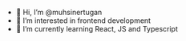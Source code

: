 - 👋 Hi, I’m @muhsinertugan
- 👀 I’m interested in frontend development
- 🌱 I’m currently learning React, JS and Typescript


<!---
muhsinertugan/muhsinertugan is a ✨ special ✨ repository because its `README.md` (this file) appears on your GitHub profile.
You can click the Preview link to take a look at your changes.
--->
